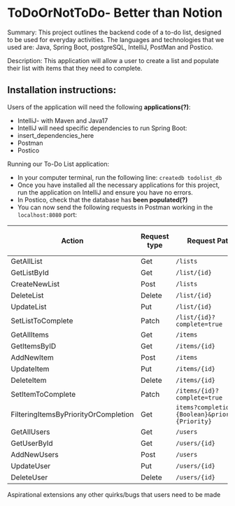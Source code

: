 # ToDoOrNotToDo- Better than Notion

Summary:
This project outlines the backend code of a to-do list, designed to be used for everyday activities.
The languages and technologies that we used are: Java, Spring Boot, postgreSQL, IntelliJ, PostMan and Postico.

Description:
This application will allow a user to create a list and populate their list with items that they need to complete.

## Installation instructions:
Users of the application will need the following __applications(?)__:
- IntelliJ- with Maven and Java17
- IntelliJ will need specific dependencies to run Spring Boot:
- insert_dependencies_here
- Postman
- Postico

Running our To-Do List application:
* In your computer terminal, run the following line: `createdb todolist_db`
* Once you have installed all the necessary applications for this project, run the application on IntelliJ and ensure you have no errors.
* In Postico, check that the database has __been populated(?)__
* You can now send the following requests in Postman working in the `localhost:8080` port:

| Action                               | Request type | Request Path                                     | Request Body Required |    
|--------------------------------------|--------------|--------------------------------------------------|-----------------------|
| GetAllList                           | Get          | `/lists`                                         |                       |
| GetListById                          | Get          | `/list/{id}`                                     |                       |
| CreateNewList                        | Post         | `/lists`                                         | ✅                     |
| DeleteList                           | Delete       | `/list/{id}`                                     |                       |
| UpdateList                           | Put          | `/list/{id}`                                     | ✅                     |
| SetListToComplete                    | Patch        | `/list/{id}?complete=true`                       |                       |
| GetAllItems                          | Get          | `/items`                                         |                       |
| GetItemsByID                         | Get          | `/items/{id}`                                    |                       |
| AddNewItem                           | Post         | `/items`                                         | ✅                     |
| UpdateItem                           | Put          | `/items/{id}`                                    | ✅                     |
| DeleteItem                           | Delete       | `/items/{id}`                                    |                       |
| SetItemToComplete                    | Patch        | `/items/{id}?complete=true`                      |                       |
| FilteringItemsByPriorityOrCompletion | Get          | `items?completion={Boolean}&priority={Priority}` |                       |
| GetAllUsers                          | Get          | `/users`                                         |                       |
| GetUserById                          | Get          | `/users/{id}`                                    |                       |
| AddNewUsers                          | Post         | `/users`                                         | ✅                     |
| UpdateUser                           | Put          | `/users/{id}`                                    | ✅                     |
| DeleteUser                           | Delete       | `/users/{id}`                                    |                       |





Aspirational extensions 
any other quirks/bugs that users need to be made 



